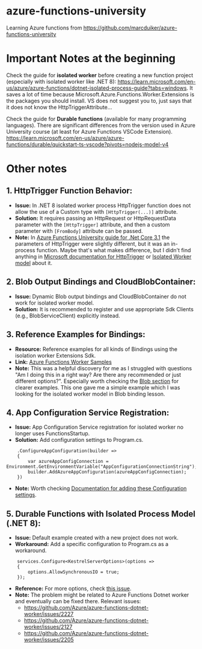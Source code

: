 # azure-functions-university
Learning Azure functions from https://github.com/marcduiker/azure-functions-university


# Important Notes at the beginning
Check the guide for **isolated worker** before creating a new function project (especially with isolated worker like .NET 8): https://learn.microsoft.com/en-us/azure/azure-functions/dotnet-isolated-process-guide?tabs=windows. 
It saves a lot of time because Microsoft.Azure.Functions.Worker.Extensions is the packages you should install. VS does not suggest you to, just says that it does not know the HttpTriggerAttribute...

Check the guide for **Durable functions** (available for many programming languages). There are significant differences from the version used in Azure University course (at least for Azure Functions VSCode Extension).
https://learn.microsoft.com/en-us/azure/azure-functions/durable/quickstart-ts-vscode?pivots=nodejs-model-v4

# Other notes

## 1. HttpTrigger Function Behavior:
- **Issue:** In .NET 8 isolated worker process HttpTrigger function does not allow the use of a Custom type with `[HttpTrigger(...)]` attribute.
- **Solution:** It requires passing an HttpRequest or HttpRequestData parameter with the `[HttpTrigger]` attribute, and then a custom parameter with `[FromBody]` attribute can be passed.
- **Note:** In [Azure Functions University guide for .Net Core 3.1](https://github.com/marcduiker/azure-functions-university/blob/main/lessons/dotnetcore31/blob/README.md) the parameters of HttpTrigger were slightly different, but it was an in-process function. Maybe that's what makes difference, but I didn't find anything in [Microsoft documentation for HttpTrigger](https://learn.microsoft.com/en-gb/azure/azure-functions/functions-bindings-http-webhook-trigger) or [Isolated Worker model](https://learn.microsoft.com/en-us/azure/azure-functions/dotnet-isolated-process-guide?tabs=windows) about it.

## 2. Blob Output Bindings and CloudBlobContainer:
- **Issue:** Dynamic Blob output bindings and CloudBlobContainer do not work for isolated worker model.
- **Solution:** It is recommended to register and use appropriate Sdk Clients (e.g., BlobServiceClient) explicitly instead.

## 3. Reference Examples for Bindings:
- **Resource:** Reference examples for all kinds of Bindings using the isolation worker Extensions Sdk.
- **Link:** [Azure Functions Worker Samples](https://github.com/Azure/azure-functions-dotnet-worker/blob/main/samples/Extensions/)
- **Note:** This was a helpful discovery for me as I struggled with questions "Am I doing this in a right way? Are there any recommended or just different options?".
Especially worth checking the [Blob section](https://github.com/Azure/azure-functions-dotnet-worker/blob/main/samples/Extensions/Blob/BlobInputBindingSamples.cs) for clearer examples. This one gave me a simple example which I was looking for the isolated worker model in Blob binding lesson.

## 4. App Configuration Service Registration:
- **Issue:** App Configuration Service registration for isolated worker no longer uses FunctionsStartup.
- **Solution:** Add configuration settings to Program.cs.
```
	.ConfigureAppConfiguration(builder =>
	{
		var azureAppConfigConnection = Environment.GetEnvironmentVariable("AppConfigurationConnectionString");
		builder.AddAzureAppConfiguration(azureAppConfigConnection);
	})
```
- **Note:** Worth checking [Documentation for adding these Configuration settings](https://learn.microsoft.com/en-us/azure/azure-app-configuration/quickstart-azure-functions-csharp?tabs=isolated-process).

## 5. Durable Functions with Isolated Process Model (.NET 8):
- **Issue:** Default example created with a new project does not work.
- **Workaround:** Add a specific configuration to Program.cs as a workaround.
```
	services.Configure<KestrelServerOptions>(options =>
	{
		options.AllowSynchronousIO = true;
	});
``` 
- **Reference:** For more options, check [this issue](https://github.com/Azure/azure-functions-durable-extension/issues/2683).
- **Note:** The problem might be related to Azure Functions Dotnet worker and eventually can be fixed there. Relevant issues:
    - https://github.com/Azure/azure-functions-dotnet-worker/issues/2227
    - https://github.com/Azure/azure-functions-dotnet-worker/issues/2127
    - https://github.com/Azure/azure-functions-dotnet-worker/issues/2205
